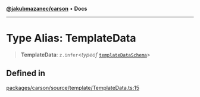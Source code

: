 [**@jakubmazanec/carson**](../README.md) • **Docs**

---

# Type Alias: TemplateData

> **TemplateData**: `z.infer`\<_typeof_ [`templateDataSchema`](../variables/templateDataSchema.md)\>

## Defined in

[packages/carson/source/template/TemplateData.ts:15](https://github.com/jakubmazanec/tools/blob/e8e1a063ee4a3ba5413ab6c19f760853c220a8ce/packages/carson/source/template/TemplateData.ts#L15)
